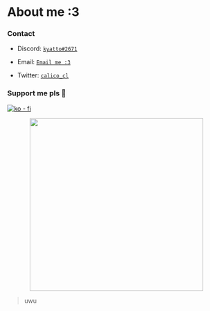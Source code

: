 <h1>About me :3</h1>

<h3>Contact</h3>



+ Discord: <a href="https://discord.com/users/828795326878056459">`kyatto#2671`</a>

+ Email: <a href="mailto:kyatto@kyaliko.com">`Email me :3`</a>

+ Twitter: <a href="https://twitter.com/calico_cl">`calico_cl`</a>

### Support me pls 🙏

[![ko - fi](https://ko-fi.com/img/githubbutton_sm.svg)](https://ko-fi.com/O5O4D6DP7)
  
  <p align=center>
   <img src="https://github-readme-stats.vercel.app/api?username=hi-doki&show_icons=true&theme=dark" width=400 align=center />
  </p>

>uwu
